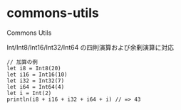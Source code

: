 # commons-utils
Commons Utils

Int/Int8/Int16/Int32/Int64 の四則演算および余剰演算に対応
```
// 加算の例
let i8 = Int8(20)
let i16 = Int16(10)
let i32 = Int32(7)
let i64 = Int64(4)
let i = Int(2)
println(i8 + i16 + i32 + i64 + i) // => 43
```
